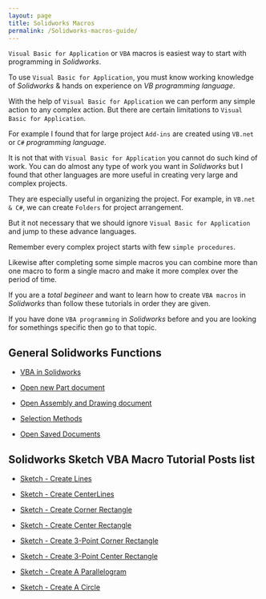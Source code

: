 ```yaml
---
layout: page
title: Solidworks Macros
permalink: /Solidworks-macros-guide/
---
```


`Visual Basic for Application` or `VBA` macros is easiest way to start with programming in *Solidworks*. 

To use `Visual Basic for Application`, you must know working knowledge of *Solidworks* & hands on experience on *VB programming language*.

With the help of `Visual Basic for Application` we can perform any simple action to any complex action. 
But there are certain limitations to `Visual Basic for Application`. 

For example I found that for large project `Add-ins` are created using `VB.net` or `C#` *programming language*. 

It is not that with `Visual Basic for Application` you cannot do such kind of work. You can do almost any type of work you want in *Solidworks* but I found that other languages are more useful in creating very large and complex projects. 

They are especially useful in organizing the project. For example, in `VB.net & C#`, we can create `Folders` for project arrangement.

But it not necessary that we should ignore `Visual Basic for Application` and jump to these advance languages. 

Remember every complex project starts with few `simple procedures`. 

Likewise after completing some simple macros you can combine more than one macro to form a single macro and make it more complex over the period of time.

If you are a *total begineer* and want to learn how to create `VBA macros` in *Solidworks* than follow these tutorials in order they are given.

If you have done `VBA programming` in *Solidworks* before and you are looking for somethings specific then go to that topic.

## General Solidworks Functions

* [VBA in Solidworks](/solidworks-macros/vba-in-solidworks)

* [Open new Part document](/solidworks-macros/open-new-document)

* [Open Assembly and Drawing document](/solidworks-macros/open-assembly-and-drawing)

* [Selection Methods](/solidworks-macros/select-plane-from-tree)

* [Open Saved Documents](/solidworks-macros/open-saved-document)

## Solidworks Sketch VBA Macro Tutorial Posts list

* [Sketch - Create Lines](/solidworks-macros/sketch-create-line)

* [Sketch - Create CenterLines](/solidworks-macros/sketch-create-centerline)

* [Sketch - Create Corner Rectangle](/solidworks-macros/create-corner-rectangle)

* [Sketch - Create Center Rectangle](/solidworks-macros/create-center-rectangle)

* [Sketch - Create 3-Point Corner Rectangle](/solidworks-macros/create-3point-corner-rectangle)

* [Sketch - Create 3-Point Center Rectangle](/solidworks-macros/create-3point-center-rectangle)

* [Sketch - Create A Parallelogram](/solidworks-macros/create-parallelogram)

* [Sketch - Create A Circle](/solidworks-macros/create-circle)
